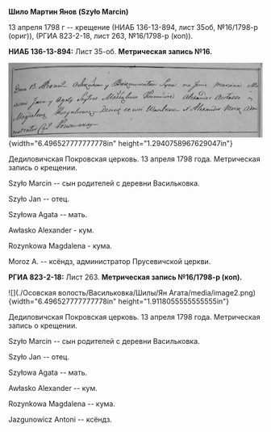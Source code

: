 **Шило Мартин Янов (Szyło Marcin)**

13 апреля 1798 г -- крещение (НИАБ 136-13-894, лист 35об, №16/1798-р
(ориг)), (РГИА 823-2-18, лист 263, №16/1798-р (коп)).

**НИАБ 136-13-894:** Лист 35-об. **Метрическая запись №16.**

![](./media/ac38bd5aebc1ae0d31c2d255d633b2a2acdf251c.png){width="6.496527777777778in"
height="1.2940758967629047in"}

Дедиловичская Покровская церковь. 13 апреля 1798 года. Метрическая
запись о крещении.

Szyło Marcin -- сын родителей с деревни Васильковка.

Szyło Jan -- отец.

Szyłowa Agata -- мать.

Awłasko Alexander - кум.

Rozynkowa Magdalena - кума.

Moroz A. -- ксёндз, администратор Прусевичской церкви.

**РГИА 823-2-18:** Лист 263. **Метрическая запись №16/1798-р (коп).**

![](./Осовская волость/Васильковка/Шилы/Ян Агата/media/image2.png){width="6.496527777777778in"
height="1.9118055555555555in"}

Дедиловичская Покровская церковь. 13 апреля 1798 года. Метрическая
запись о крещении.

Szyło Marcin -- сын родителей с деревни Васильковка.

Szyło Jan -- отец.

Szyłowa Agata -- мать.

Awłasko Alexander -- кум.

Rozynkowa Magdalena -- кума.

Jazgunowicz Antoni -- ксёндз.
